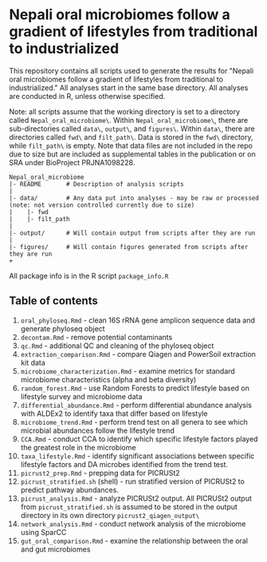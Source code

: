 # Nepali oral microbiomes follow a gradient of lifestyles from traditional to industrialized
This repository contains all scripts used to generate the results for "Nepali oral microbiomes follow a gradient of lifestyles from traditional to industrialized." All analyses start in the same base directory. All analyses are conducted in R, unless otherwise specified. 

Note: all scripts assume that the working directory is set to a directory called `Nepal_oral_microbiome\`. Within `Nepal_oral_microbiome\`, there are sub-directories called `data\`, `output\`, and `figures\`. Within `data\`, there are directories called `fwd\` and `filt_path\`. Data is stored in the `fwd\` directory, while `filt_path\` is empty. Note that data files are not included in the repo due to size but are included as supplemental tables in the publication or on SRA under BioProject PRJNA1098228.

```
Nepal_oral_microbiome
|- README		# Description of analysis scripts
|
|- data/		# Any data put into analyses - may be raw or processed (note: not version controlled currently due to size)
|    |- fwd		          
|    |- filt_path	        
|
|- output/		# Will contain output from scripts after they are run
|
|- figures/		# Will contain figures generated from scripts after they are run
+
```

All package info is in the R script `package_info.R`

## Table of contents
1. `oral_phyloseq.Rmd` - clean 16S rRNA gene amplicon sequence data and generate phyloseq object
2. `decontam.Rmd` - remove potential contaminants
3. `qc.Rmd` - additional QC and cleaning of the phyloseq object
4. `extraction_comparison.Rmd` - compare Qiagen and PowerSoil extraction kit data
5. `microbiome_characterization.Rmd` - examine metrics for standard microbiome characteristics (alpha and beta diversity)
6. `random_forest.Rmd` - use Random Forests to predict lifestyle based on lifestyle survey and microbiome data
7. `differential_abundance.Rmd` - perform differential abundance analysis with ALDEx2 to identify taxa that differ based on lifestyle
8. `microbiome_trend.Rmd` - perform trend test on all genera to see which microbial abundances follow the lifestyle trend
9. `CCA.Rmd` - conduct CCA to identify which specific lifestyle factors played the greatest role in the microbiome
10. `taxa_lifestyle.Rmd` - identify significant associations between specific lifestyle factors and DA microbes identified from the trend test.
11. `picrust2_prep.Rmd` - prepping data for PICRUSt2
12. `picrust_stratified.sh` (shell) - run stratified version of PICRUSt2 to predict pathway abundances.
13. `picrust_analysis.Rmd` - analyze PICRUSt2 output. All PICRUSt2 output from `picrust_stratified.sh` is assumed to be stored in the output directory in its own directory `picrust2_qiagen_output\`
14. `network_analysis.Rmd` - conduct network analysis of the microbiome using SparCC
15. `gut_oral_comparison.Rmd` - examine the relationship between the oral and gut microbiomes
